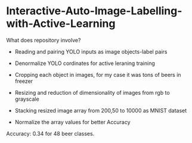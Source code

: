# Interactive-Auto-Image-Labelling-with-Active-Learning

What does repository involve?

- Reading and pairing YOLO inputs as image objects-label pairs

- Denormalize YOLO cordinates for active leraning training

- Cropping each object in images, for my case it was tons of beers in freezer

- Resizing and reduction of dimensionality of images from rgb to grayscale

- Stacking resized image array from 200,50 to 10000 as MNIST dataset 

- Normalize the array values for better Accuracy

Accuracy: 0.34 for 48 beer classes.
